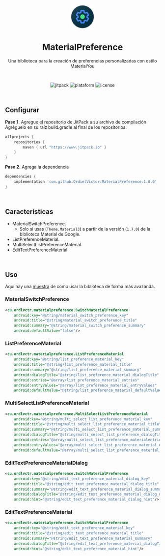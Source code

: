 <p align="center">
    <img src="./images/icon.png" width="80" height="80">
</p>

<h1 align="center">MaterialPreference</h1>
<p align="center">Una biblioteca para la creación de preferencias personalizadas con estilo MaterialYou</p><br>

<p align="center">
<!-- Jitpack -->
<img alt="jitpack" src="https://jitpack.io/v/OrdielVictor/MaterialPreference.svg">
<!-- Plataform -->
<img alt="plataform" src="https://img.shields.io/badge/OS-Android-brightgreen">
<!-- License -->
<img alt="license" src="https://img.shields.io/badge/License-GPLv3-blue.svg">
</p>
<br>

## Configurar
<strong>Paso 1.</strong> Agregue el repositorio de JitPack a su archivo de compilación<br>
Agréguelo en su raíz build.gradle al final de los repositorios:
```gradle
allprojects {
    repositories {
        maven { url "https://www.jitpack.io" }
    }
}
```
<strong>Paso 2.</strong> Agrega la dependencia
```gradle
dependencies {
    implementation 'com.github.OrdielVictor:MaterialPreference:1.0.0'
}
```
<br>

## Características
- MaterialSwitchPreference.
    - Solo si usas (`Theme.Material3`) a partir de la versión (`1.7.0`) de la biblioteca Material de Google.
- ListPreferenceMaterial.
- MultiSelectListPreferenceMaterial.
- EditTextPreferenceMaterial
<br>

## Uso
<p>Aquí hay una <a href="https://github.com/OrdielVictor/MaterialPreference/tree/main/app/src/main">muestra</a> de como usar la biblioteca de forma más avazanda.</p>

### MaterialSwitchPreference
``` xml
<cu.ordlvctr.materialpreference.SwitchMaterialPreference
    android:key="@string/material_switch_preference_key"
    android:title="@string/material_switch_preference_title"
    android:summary="@string/material_switch_preference_summary"
    android:defaultValue="false"/>
```

### ListPreferenceMaterial
``` xml
<cu.ordlvctr.materialpreference.ListPreferenceMaterial
    android:key="@string/list_preference_material_key"
    android:title="@string/list_preference_material_title"
    android:summary="@string/list_preference_material_summary"
    android:dialogTitle="@string/list_preference_material_dialogTitle"
    android:entries="@array/list_preference_material_entries"
    android:entryValues="@array/list_preference_material_entryValues"
    android:defaultValue="@string/list_preference_material_defaultValue"/>
```

### MultiSelectListPreferenceMaterial
```xml
<cu.ordlvctr.materialpreference.MultiSelectListPreferenceMaterial
    android:key="@string/multi_select_list_preference_material_key"
    android:title="@string/multi_select_list_preference_material_title"
    android:summary="@string/multi_select_list_preference_material_summary"
    android:dialogTitle="@string/multi_select_list_preference_dialogTitle"
    android:entries="@array/multi_select_list_preference_materialentries"
    android:entryValues="@array/multi_select_list_preference_material_entryValues"
    android:defaultValue="@array/multi_select_list_preference_material_defaultValues"/>
```

### EditTextPreferenceMaterialDialog
```xml
<cu.ordlvctr.materialpreference.SwitchMaterialPreference
    android:key="@string/edit_text_preference_material_dialog_key"
    android:title="@string/edit_text_preference_material_dialog_title"
    android:summary="@string/edit_text_preference_material_dialog_summary"
    android:dialogTitle="@string/edit_text_preference_material_dialog_dialogTitle"
    android:hint="@string/edit_text_preference_material_dialog_hint"/>
```

### EditTextPreferenceMaterial
```xml
<cu.ordlvctr.materialpreference.SwitchMaterialPreference
    android:key="@string/edit_text_preference_material_key"
    android:title="@string/edit_text_preference_material_title"
    android:summary="@string/edit_text_preference_material_summary"
    android:dialogTitle="@string/edit_text_preference_material_dialogTitle"
    android:hint="@string/edit_text_preference_material_hint"/>
```